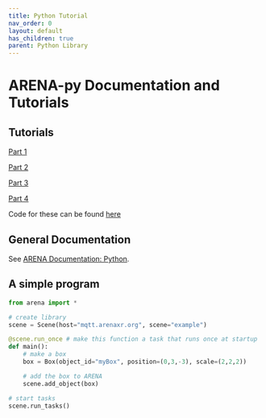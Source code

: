 ```yaml
---
title: Python Tutorial
nav_order: 0
layout: default
has_children: true
parent: Python Library
---
```


# ARENA-py Documentation and Tutorials

## Tutorials
[Part 1](beginner.md)

[Part 2](intermediate.md)

[Part 3](novice.md)

[Part 4](advanced.md)

Code for these can be found [here](https://github.com/arenaxr/arena-py/tree/master/examples/tutorial)

## General Documentation
See [ARENA Documentation: Python](https://docs.arenaxr.org/content/python/).

## A simple program
```python
from arena import *

# create library
scene = Scene(host="mqtt.arenaxr.org", scene="example")

@scene.run_once # make this function a task that runs once at startup
def main():
    # make a box
    box = Box(object_id="myBox", position=(0,3,-3), scale=(2,2,2))

    # add the box to ARENA
    scene.add_object(box)

# start tasks
scene.run_tasks()
```
